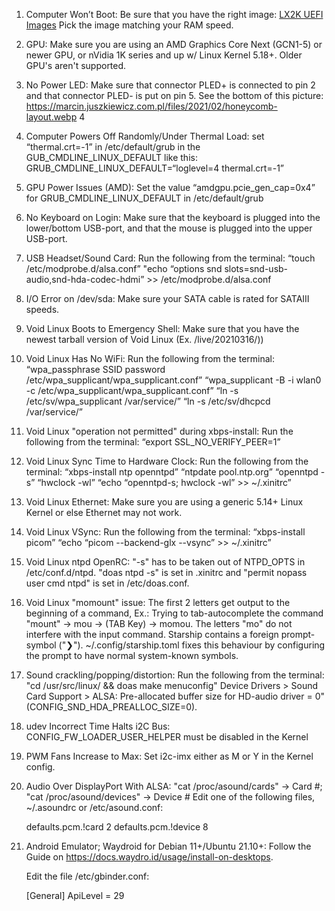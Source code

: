 1. Computer Won’t Boot:
    Be sure that you have the right image: [LX2K UEFI Images](https://images.solid-run.com/LX2k/lx2160a_uefi) Pick the image matching your RAM speed.

2. GPU:
    Make sure you are using an AMD Graphics Core Next (GCN1-5) or newer GPU, or nVidia 1K series and up w/ Linux Kernel 5.18+. Older GPU's aren't supported.

3. No Power LED:
    Make sure that connector PLED+ is connected to pin 2 and that connector PLED- is put on pin 5. See the bottom of this picture:
    https://marcin.juszkiewicz.com.pl/files/2021/02/honeycomb-layout.webp 4

4. Computer Powers Off Randomly/Under Thermal Load:
set “thermal.crt=-1” in /etc/default/grub in the GUB_CMDLINE_LINUX_DEFAULT like this: GRUB_CMDLINE_LINUX_DEFAULT=“loglevel=4 thermal.crt=-1”

5. GPU Power Issues (AMD):
    Set the value “amdgpu.pcie_gen_cap=0x4” for GRUB_CMDLINE_LINUX_DEFAULT in /etc/default/grub

6. No Keyboard on Login:
    Make sure that the keyboard is plugged into the lower/bottom USB-port, and that the mouse is plugged into the upper USB-port.

7. USB Headset/Sound Card: Run the following from the terminal: 
    “touch /etc/modprobe.d/alsa.conf” "echo “options snd slots=snd-usb-audio,snd-hda-codec-hdmi” >> /etc/modprobe.d/alsa.conf

8. I/O Error on /dev/sda:
    Make sure your SATA cable is rated for SATAIII speeds.

9. Void Linux Boots to Emergency Shell:
    Make sure that you have the newest tarball version of Void Linux (Ex. /live/20210316/))

10. Void Linux Has No WiFi: Run the following from the terminal: 
    “wpa_passphrase SSID password /etc/wpa_supplicant/wpa_supplicant.conf” “wpa_supplicant -B -i wlan0 -c /etc/wpa_supplicant/wpa_supplicant.conf” “ln -s /etc/sv/wpa_supplicant /var/service/” “ln -s /etc/sv/dhcpcd /var/service/”

11. Void Linux "operation not permitted" during xbps-install: Run the following from the terminal: 
    “export SSL_NO_VERIFY_PEER=1”

12. Void Linux Sync Time to Hardware Clock: Run the following from the terminal: 
    “xbps-install ntp openntpd” “ntpdate pool.ntp.org” “openntpd -s” “hwclock -wl” “echo “openntpd-s; hwclock -wl” >> ~/.xinitrc”

13. Void Linux Ethernet:
    Make sure you are using a generic 5.14+ Linux Kernel or else Ethernet may not work.

14. Void Linux VSync: Run the following from the terminal: 
    “xbps-install picom” “echo “picom --backend-glx --vsync” >> ~/.xinitrc”

15. Void Linux ntpd OpenRC:
    "-s" has to be taken out of NTPD_OPTS in /etc/conf.d/ntpd. "doas ntpd -s" is set in .xinitrc and "permit nopass user cmd ntpd" is set in /etc/doas.conf.

16. Void Linux "momount" issue:
    The first 2 letters get output to the beginning of a command, Ex.: Trying to tab-autocomplete the command "mount" -> mou -> (TAB Key) -> momou. The letters "mo" do     not interfere with the input command. Starship contains a foreign prompt-symbol ("❯").
    ~/.config/starship.toml fixes this behaviour by configuring the prompt to have normal system-known symbols.

17. Sound crackling/popping/distortion: Run the following from the terminal: 
    "cd /usr/src/linux/ && doas make menuconfig" Device Drivers > Sound Card Support > ALSA: Pre-allocated buffer size for HD-audio driver = 0"   (CONFIG_SND_HDA_PREALLOC_SIZE=0).

18. udev Incorrect Time Halts i2C Bus:
    CONFIG_FW_LOADER_USER_HELPER must be disabled in the Kernel

19. PWM Fans Increase to Max:
    Set i2c-imx either as M or Y in the Kernel config. 

20. Audio Over DisplayPort With ALSA:
    "cat /proc/asound/cards" -> Card #; "cat /proc/asound/devices" -> Device #
    Edit one of the following files, ~/.asoundrc or /etc/asound.conf:

    defaults.pcm.!card 2
    defaults.pcm.!device 8

21. Android Emulator; Waydroid for Debian 11+/Ubuntu 21.10+:
    Follow the Guide on https://docs.waydro.id/usage/install-on-desktops.

    Edit the file /etc/gbinder.conf:

    [General]
    ApiLevel = 29
